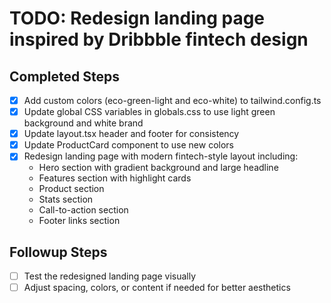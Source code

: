 # TODO: Redesign landing page inspired by Dribbble fintech design

## Completed Steps
- [x] Add custom colors (eco-green-light and eco-white) to tailwind.config.ts
- [x] Update global CSS variables in globals.css to use light green background and white brand
- [x] Update layout.tsx header and footer for consistency
- [x] Update ProductCard component to use new colors
- [x] Redesign landing page with modern fintech-style layout including:
  - Hero section with gradient background and large headline
  - Features section with highlight cards
  - Product section
  - Stats section
  - Call-to-action section
  - Footer links section

## Followup Steps
- [ ] Test the redesigned landing page visually
- [ ] Adjust spacing, colors, or content if needed for better aesthetics
